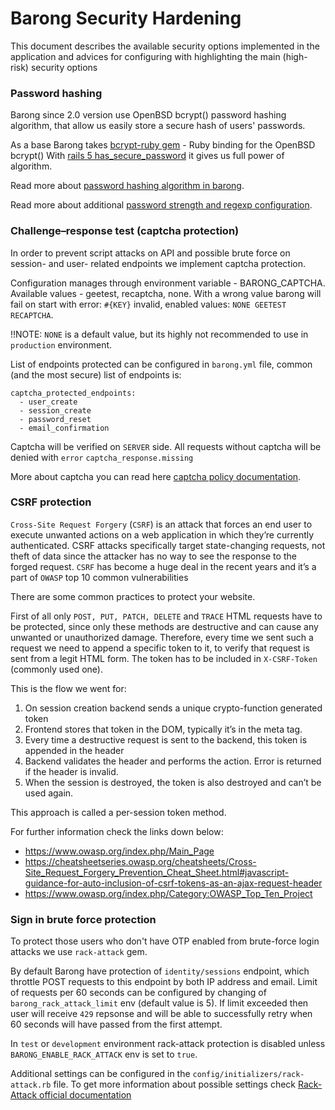 # Barong Security Hardening
This document describes the available security options implemented in the application and advices for configuring with highlighting the main (high-risk) security options

### Password hashing
Barong since 2.0 version use OpenBSD bcrypt() password hashing algorithm, that allow us easily store a secure hash of users' passwords.

As a base Barong takes [bcrypt-ruby gem](https://github.com/codahale/bcrypt-ruby) - Ruby binding for the OpenBSD bcrypt() With [rails 5 has_secure_password](https://api.rubyonrails.org/classes/ActiveModel/SecurePassword/ClassMethods.html) it gives us full power of algorithm.

Read more about [password hashing algorithm in barong](https://www.openware.com/sdk/docs/barong/general/password-hashing.html).

Read more about additional [password strength and regexp configuration](https://www.openware.com/sdk/docs/barong/configuration.html#password-configuration).

### Challenge–response test (captcha protection)

In order to prevent script attacks on API and possible brute force on session- and user- related endpoints we implement captcha protection.

Configuration manages through environment variable - BARONG_CAPTCHA. Available values - geetest, recaptcha, none. With a wrong value barong will fail on start with error: `#{KEY}` invalid, enabled values: `NONE GEETEST RECAPTCHA`.

!!NOTE: `NONE` is a default value, but its highly not recommended to use in `production` environment.

List of endpoints protected can be configured in `barong.yml` file, common (and the most secure) list of endpoints is:
```
captcha_protected_endpoints:
  - user_create
  - session_create
  - password_reset
  - email_confirmation
 ```

Captcha will be verified on `SERVER` side. All requests without captcha will be denied with `error` `captcha_response.missing`

More about captcha you can read here [captcha policy documentation](https://www.openware.com/sdk/docs/barong/general/captcha.html).

### CSRF protection
`Cross-Site Request Forgery` (`CSRF`) is an attack that forces an end user to execute unwanted actions on a web application in which they’re currently authenticated. CSRF attacks specifically target state-changing requests, not theft of data since the attacker has no way to see the response to the forged request.
`CSRF` has become a huge deal in the recent years and it’s a part of `OWASP` top 10 common vulnerabilities

There are some common practices to protect your website.

First of all only `POST, PUT, PATCH, DELETE` and `TRACE` HTML requests have to be protected, since only these methods are destructive and can cause any unwanted or unauthorized damage.
Therefore, every time we sent such a request we need to append a specific token to it, to verify that request is sent from a legit HTML form. The token has to be included in `X-CSRF-Token` (commonly used one).

This is the flow we went for:
1. On session creation backend sends a unique crypto-function generated token
2. Frontend stores that token in the DOM, typically it’s in the meta tag.
3. Every time a destructive request is sent to the backend, this token is appended in the header
4. Backend validates the header and performs the action. Error is returned if the header is invalid.
5. When the session is destroyed, the token is also destroyed and can’t be used again.

This approach is called a per-session token method.

For further information check the links down below:
* https://www.owasp.org/index.php/Main_Page
* https://cheatsheetseries.owasp.org/cheatsheets/Cross-Site_Request_Forgery_Prevention_Cheat_Sheet.html#javascript-guidance-for-auto-inclusion-of-csrf-tokens-as-an-ajax-request-header
* https://www.owasp.org/index.php/Category:OWASP_Top_Ten_Project

### Sign in brute force protection

To protect those users who don't have OTP enabled from brute-force login attacks we use `rack-attack` gem.

By default Barong have protection of `identity/sessions` endpoint, which throttle POST requests to this endpoint by both IP address and email. Limit of requests per 60 seconds can be configured by changing of `barong_rack_attack_limit` env (default value is 5). If limit exceeded then user will receive `429` repsonse and will be able to successfully retry when 60 seconds will have passed from the first attempt.

In `test` or `development` environment rack-attack protection is disabled unless `BARONG_ENABLE_RACK_ATTACK` env is set to `true`.

Additional settings can be configured in the `config/initializers/rack-attack.rb` file. To get more information about possible settings check [Rack-Attack official documentation](https://github.com/rack/rack-attack#usage)
